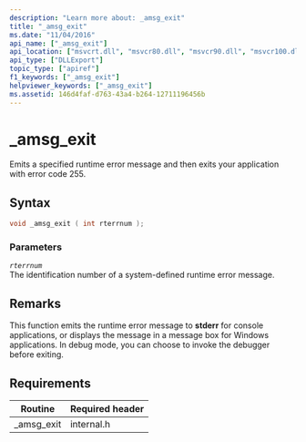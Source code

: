 ```yaml
---
description: "Learn more about: _amsg_exit"
title: "_amsg_exit"
ms.date: "11/04/2016"
api_name: ["_amsg_exit"]
api_location: ["msvcrt.dll", "msvcr80.dll", "msvcr90.dll", "msvcr100.dll", "msvcr100_clr0400.dll", "msvcr110.dll", "msvcr110_clr0400.dll", "msvcr120.dll", "msvcr120_clr0400.dll", "ucrtbase.dll"]
api_type: ["DLLExport"]
topic_type: ["apiref"]
f1_keywords: ["_amsg_exit"]
helpviewer_keywords: ["_amsg_exit"]
ms.assetid: 146d4faf-d763-43a4-b264-12711196456b
---
```

# _amsg_exit

Emits a specified runtime error message and then exits your application with error code 255.

## Syntax

```cpp
void _amsg_exit ( int rterrnum );
```

### Parameters

*`rterrnum`*<br/>
The identification number of a system-defined runtime error message.

## Remarks

This function emits the runtime error message to **stderr** for console applications, or displays the message in a message box for Windows applications. In debug mode, you can choose to invoke the debugger before exiting.

## Requirements

|Routine|Required header|
|-------------|---------------------|
|_amsg_exit|internal.h|
